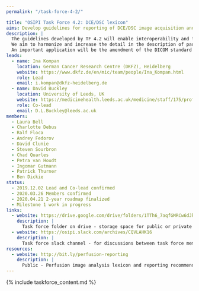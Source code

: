 ```yaml
---
permalink: "/task-force-4-2/"

title: "OSIPI Task Force 4.2: DCE/DSC lexicon"
aims: Develop guidelines for reporting of DCE/DSC image acquisition and analysis
description: |
  The guidelines developed by TF 4.2 will enable interoperability and facilitate the comparison of results produced by different analysis tools, studies or sites. 
  We aim to harmonize and increase the detail in the description of parameters and configurations, enable encoding of the complete perfusion imaging workflow, and pave the way for consensus building. 
  An important application will be the amendment of the DICOM standard for DCE/DSC perfusion parametric maps, as well as BIDS extensions, and development of demonstrations and use cases. 
leads:
  - name: Ina Kompan
    location: German Cancer Research Centre (DKFZ), Heidelberg
    website: https://www.dkfz.de/en/mic/team/people/Ina_Kompan.html
    role: Lead
    email: i.kompan@dkfz-heidelberg.de
  - name: David Buckley
    location: University of Leeds, UK
    website: https://medicinehealth.leeds.ac.uk/medicine/staff/175/professor-david-l-buckley/
    role: Co-lead
    email: D.L.Buckley@leeds.ac.uk
members:
  - Laura Bell
  - Charlotte Debus
  - Ralf Floca
  - Andrey Fedorov
  - David Clunie
  - Steven Sourbron
  - Chad Quarles
  - Petra van Houdt
  - Ingomar Gutmann
  - Patrick Thurner
  - Ben Dickie
status:
  - 2019.12.02 Lead and Co-lead confirmed
  - 2020.03.26 Members confirmed
  - 2020.04.21 2-year roadmap finalized
  - Milestone 1 work in progress
links:
  - website: https://drive.google.com/drive/folders/1TTh6_7aqfGMRCw6dJkaBj84ePqZQ0H9B?usp=sharing
    description: |
      Task force folder on drive - storage space for public or private documents developed by the task force.
  - website: https://osipi.slack.com/archives/CQVLAHK16
    description: |
      Task force slack channel - for discussions between task force members.
resources:
  - website: http://bit.ly/perfusion-reporting
    description: |
      Public - Perfusion image analysis lexicon and reporting recommendations. Google document open for community contributions and comments.
---
```


{% include taskforce_content.md %}
<!--- Please include your task force contents below, free formatting -->
